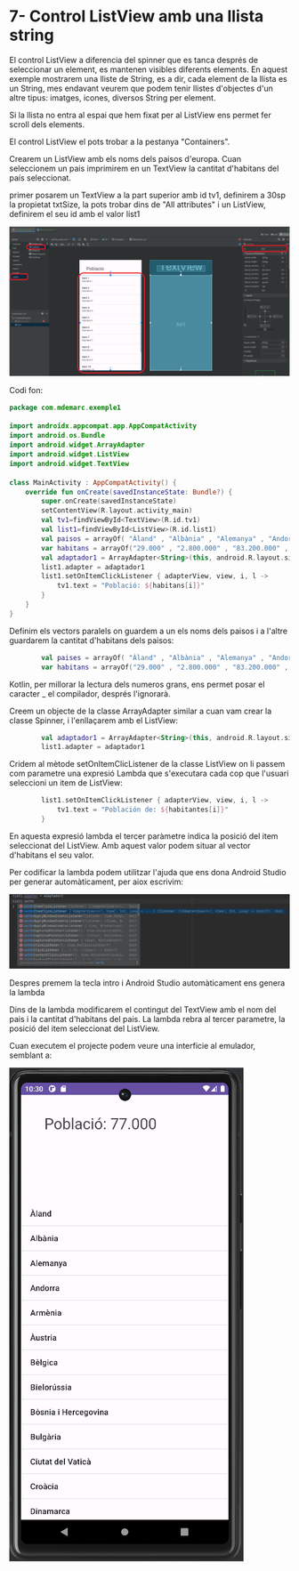 # 7- Control ListView amb una llista string

El control ListView a diferencia del spinner que es tanca després de seleccionar un element, es mantenen visibles diferents elements. En aquest exemple mostrarem una lliste de String, es a dir, cada element de la llista es un String, mes endavant veurem que podem tenir llistes d'objectes d'un altre tipus: imatges, icones, diversos String per element.

Si la llista no entra al espai que hem fixat per al ListView ens permet fer scroll dels elements.

El control ListView el pots trobar a la pestanya "Containers". 

Crearem un ListView amb els noms dels paisos d'europa. Cuan seleccionem un pais imprimirem en un TextView la cantitat d'habitans del país seleccionat.

primer posarem un TextView a la part superior amb id tv1, definirem a 30sp la propietat txtSize, la pots trobar dins de "All attributes" i un ListView, definirem el seu id amb el valor list1

![IMG](https://github.com/marcmoiagese/curskotlin/blob/master/Kotlin_per_Android/7-Control_ListView_amb_llista_String/img/1.PNG)

Codi fon:

```Kotlin
package com.mdemarc.exemple1

import androidx.appcompat.app.AppCompatActivity
import android.os.Bundle
import android.widget.ArrayAdapter
import android.widget.ListView
import android.widget.TextView

class MainActivity : AppCompatActivity() {
    override fun onCreate(savedInstanceState: Bundle?) {
        super.onCreate(savedInstanceState)
        setContentView(R.layout.activity_main)
        val tv1=findViewById<TextView>(R.id.tv1)
        val list1=findViewById<ListView>(R.id.list1)
        val paisos = arrayOf( "Àland" , "Albània" , "Alemanya" , "Andorra" , "Armènia" , "Àustria" , "Bèlgica" , "Bielorússia" , "Bòsnia i Hercegovina" , "Bulgària" , "Ciutat del Vaticà" , "Croàcia" , "Dinamarca" , "Eslovàquia" , "Eslovènia" , "Espanya" , "Estònia" , "Finlàndia" , "França" , "Geòrgia" , "Gibraltar" , "Grècia" , "Guernsey" , "Holanda" , "Hongria" , "Illes Fèroe" , "Irlanda" , "Islàndia" , "Itàlia" , "Jersey" , "Kosovo" , "Letònia" , "Lituània" , "Luxemburg" , "Macedònia del Nord" , "Malta" , "Moldàvia" , "Mònaco" , "Montenegro" , "Noruega" , "Polònia" , "Portugal" , "Regne Unit" , "Romania" , "Rússia" , "Sant Marí" , "Sèrbia" , "Suècia" , "Suïssa" , "Svalbard i Jan Mayen" , "Turquia" , "Txèquia" , "Ucraïna" )
        var habitans = arrayOf("29.000" , "2.800.000" , "83.200.000" , "77.000" , "2.900.000" , "9.000.000" , "11.500.000" , "9.400.000" , "3.300.000" , "6.900.000" , "800" , "4.000.000" , "5.800.000" , "5.500.000" , "2.100.000" , "47.400.000" , "1.300.000" , "5.500.000" , "67.100.000" , "3.700.000" , "34.000" , "10.400.000" , "63.000" , "17.400.000" , "9.700.000" , "49.000" , "4.900.000" , "366.000" , "60.400.000" , "108.000" , "1.800.000" , "1.900_000" , "2.800.000" , "634.000" , "2.100.000" , "514.000" , "4.000.000" , "39.000" , "600.000" , "5.400.000" , "38.000.000" , "10.300.000" , "66.000.000" , "19.300.000" , "146.600.000" , "33.000" , "6.900.000" , "10.400.000" , "8.600.000" , "2.500" , "84.300.000" , "44.800.000" , "10.700.000")
        val adaptador1 = ArrayAdapter<String>(this, android.R.layout.simple_list_item_1, paisos)
        list1.adapter = adaptador1
        list1.setOnItemClickListener { adapterView, view, i, l ->
            tv1.text = "Població: ${habitans[i]}"
        }
    }
}
```

Definim els vectors paralels on guardem a un els noms dels paisos i a l'altre guardarem la cantitat d'habitans dels paisos:

```Kotlin
        val paises = arrayOf( "Àland" , "Albània" , "Alemanya" , "Andorra" , "Armènia" , "Àustria" , "Bèlgica" , "Bielorússia" , "Bòsnia i Hercegovina" , "Bulgària" , "Ciutat del Vaticà" , "Croàcia" , "Dinamarca" , "Eslovàquia" , "Eslovènia" , "Espanya" , "Estònia" , "Finlàndia" , "França" , "Geòrgia" , "Gibraltar" , "Grècia" , "Guernsey" , "Holanda" , "Hongria" , "Illes Fèroe" , "Irlanda" , "Islàndia" , "Itàlia" , "Jersey" , "Kosovo" , "Letònia" , "Lituània" , "Luxemburg" , "Macedònia del Nord" , "Malta" , "Moldàvia" , "Mònaco" , "Montenegro" , "Noruega" , "Polònia" , "Portugal" , "Regne Unit" , "Romania" , "Rússia" , "Sant Marí" , "Sèrbia" , "Suècia" , "Suïssa" , "Svalbard i Jan Mayen" , "Turquia" , "Txèquia" , "Ucraïna" )
        var habitans = arrayOf("29.000" , "2.800.000" , "83.200.000" , "77.000" , "2.900.000" , "9.000.000" , "11.500.000" , "9.400.000" , "3.300.000" , "6.900.000" , "800" , "4.000.000" , "5.800.000" , "5.500.000" , "2.100.000" , "47.400.000" , "1.300.000" , "5.500.000" , "67.100.000" , "3.700.000" , "34.000" , "10.400.000" , "63.000" , "17.400.000" , "9.700.000" , "49.000" , "4.900.000" , "366.000" , "60.400.000" , "108.000" , "1.800.000" , "1.900_000" , "2.800.000" , "634.000" , "2.100.000" , "514.000" , "4.000.000" , "39.000" , "600.000" , "5.400.000" , "38.000.000" , "10.300.000" , "66.000.000" , "19.300.000" , "146.600.000" , "33.000" , "6.900.000" , "10.400.000" , "8.600.000" , "2.500" , "84.300.000" , "44.800.000" , "10.700.000")
```

Kotlin, per millorar la lectura dels numeros grans, ens permet posar el caracter _ el compilador, després l'ignorarà.

Creem un objecte de la classe ArrayAdapter similar a cuan vam crear la classe Spinner, i l'enllaçarem amb el ListView:

```Kotlin
        val adaptador1 = ArrayAdapter<String>(this, android.R.layout.simple_list_item_1, paises)
        list1.adapter = adaptador1
```

Cridem al mètode setOnItemClicListener de la classe ListView on li passem com parametre una expresió Lambda que s'executara cada cop que l'usuari seleccioni un item de ListView:

```Kotlin
        list1.setOnItemClickListener { adapterView, view, i, l ->
            tv1.text = "Población de: ${habitantes[i]}"
        }
```

En aquesta expresió lambda el tercer paràmetre indica la posició del item seleccionat del ListView. Amb aquest valor podem situar al vector d'habitans el seu valor.

Per codificar la lambda podem utilitzar l'ajuda que ens dona Android Studio per generar automàticament, per aiox escrivim:

![IMG](https://github.com/marcmoiagese/curskotlin/blob/master/Kotlin_per_Android/7-Control_ListView_amb_llista_String/img/2.PNG)

Despres premem la tecla intro i Android Studio automàticament ens genera la lambda

Dins de la lambda modificarem el contingut del TextView amb el nom del pais i la cantitat d'habitans del pais. La lambda rebra al tercer parametre, la posició del item seleccionat del ListView.

Cuan executem el projecte podem veure una interficie al emulador, semblant a:

![IMG](https://github.com/marcmoiagese/curskotlin/blob/master/Kotlin_per_Android/7-Control_ListView_amb_llista_String/img/3.PNG)

